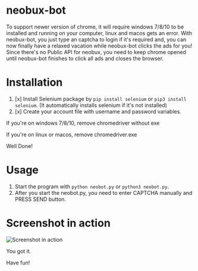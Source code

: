 # neobux-bot

To support newer version of chrome, it will require windows 7/8/10 to be installed and running on your computer, linux and macos gets an error.
With neobux-bot, you just type an captcha to login if it's required and, you can now finally have a relaxed vacation while neobux-bot clicks the ads for you!
Since there's no Public API for neobux, you need to keep chrome opened until neobux-bot finishes to click all ads and closes the browser.

# Installation

1. [x] Install Selenium package by ```pip install selenium``` or ```pip3 install selenium```. (It automatically installs selenium if it's not installed)
2. [x] Create your account file with username and password variables.

If you're on windows 7/8/10, remove chromedriver without exe

If you're on linux or macos, remove chromedriver.exe

Well Done!

# Usage

1. Start the program with ```python neobot.py``` or ```python3 neobot.py```.
2. After you start the neobot.py, you need to enter CAPTCHA manually and PRESS SEND button.

# Screenshot in action

![Screenshot in action](https://cdn.discordapp.com/attachments/352944118864805889/785092880472735754/403.PNG)

You got it.

Have fun!
